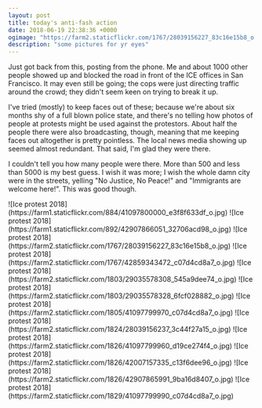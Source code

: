 ```yaml
---
layout: post
title: today's anti-fash action
date: 2018-06-19 22:38:36 +0000
ogimage: "https://farm2.staticflickr.com/1767/28039156227_83c16e15b8_o.jpg"
description: "some pictures for yr eyes"
---
```


Just got back from this, posting from the phone. Me and about 1000 other people showed up and blocked the road in front of the ICE offices in San Francisco. It may even still be going; the cops were just directing traffic around the crowd; they didn't seem keen on trying to break it up. 

I've tried (mostly) to keep faces out of these; because we're about six months shy of a full blown police state, and there's no telling how photos of people at protests might be used against the protestors. About half the people there were also broadcasting, though, meaning that me keeping faces out altogether is pretty pointless. The local news media showing up seemed almost redundant. That said, I'm glad they were there.

I couldn't tell you how many people were there. More than 500 and less than 5000 is my best guess. I wish it was more; I wish the whole damn city were in the streets, yelling "No Justice, No Peace!" and "Immigrants are welcome here!". This was good though. 

<span style="display:block;" class="center">
  ![Ice protest 2018](https://farm1.staticflickr.com/884/41097800000_e3f8f633df_o.jpg)
<span class="caption"></span>
![Ice protest 2018](https://farm1.staticflickr.com/892/42907866051_32706acd98_o.jpg)
<span class="caption"></span>
![Ice protest 2018](https://farm2.staticflickr.com/1767/28039156227_83c16e15b8_o.jpg)
<span class="caption"></span>
![Ice protest 2018](https://farm2.staticflickr.com/1767/42859343472_c07d4cd8a7_o.jpg)
<span class="caption"></span>
![Ice protest 2018](https://farm2.staticflickr.com/1803/29035578308_545a9dee74_o.jpg)
<span class="caption"></span>
![Ice protest 2018](https://farm2.staticflickr.com/1803/29035578328_6fcf028882_o.jpg)
<span class="caption"></span>
![Ice protest 2018](https://farm2.staticflickr.com/1805/41097799970_c07d4cd8a7_o.jpg)
<span class="caption"></span>
![Ice protest 2018](https://farm2.staticflickr.com/1824/28039156237_3c44f27a15_o.jpg)
<span class="caption"></span>
![Ice protest 2018](https://farm2.staticflickr.com/1826/41097799960_d19ce274f4_o.jpg)
<span class="caption"></span>
![Ice protest 2018](https://farm2.staticflickr.com/1826/42007157335_c13f6dee96_o.jpg)
<span class="caption"></span>
![Ice protest 2018](https://farm2.staticflickr.com/1826/42907865991_9ba16d8407_o.jpg)
<span class="caption"></span>
![Ice protest 2018](https://farm2.staticflickr.com/1829/41097799990_c07d4cd8a7_o.jpg)
<span class="caption"></span>
</span>
